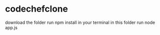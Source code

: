# codechefclone

download the folder 
run npm install in your terminal in this folder
run node app.js 
